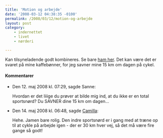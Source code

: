 ```yaml
---
title: 'Motion og arbejde'
date: '2008-03-12 04:38:35 -0100'
permalink: /2008/03/12/motion-og-arbejde
layout: post
category:
    - indernettet
    - livet
    - nørderi

---
```

Kan tilsyneladende godt kombineres. Se bare [ham her](http://jonathanfields.com/blog/how-i-burn-600-calories-a-day-blogging/). Det kan være det er svaret på mine kaffebønner, for jeg savner mine 15 km om dagen på cykel.
<div class="vintage-comments">
<h4>Kommentarer </h4>
<ul class="vintage-comments-list"><li>
<p class="comment-meta">Den <time pubdate datetime="2008-05-12T19:29:16+02:00">12. maj 2008 kl.  07:29</time>, sagde Sanne:</p>
<p>Hvordan er det liiige du prøver at bilde mig ind, at du ikke er en total sportsnørd? Du SAVNER dine 15 km om dagen...</p>
</li>

<li>
<p class="comment-meta">Den <time pubdate datetime="2008-05-14T06:48:21+02:00">14. maj 2008 kl.  06:48</time>, sagde <a href="http://">Camilla</a>:</p>
<p>Hehe. Jamen bare rolig. Den indre sportsnørd er i gang med at træne op til at cykle på arbejde igen - der er 30 km hver vej, så det må være fire gange så godt!</p>
</li>
</ul>
</div>
